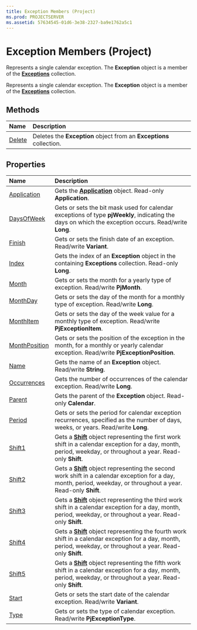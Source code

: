 ```yaml
---
title: Exception Members (Project)
ms.prod: PROJECTSERVER
ms.assetid: 57634545-01d6-3e38-2327-ba9e1762a5c1
---
```



# Exception Members (Project)
Represents a single calendar exception. The  **Exception** object is a member of the **[Exceptions](exceptions-object-project.md)** collection.

Represents a single calendar exception. The  **Exception** object is a member of the **[Exceptions](exceptions-object-project.md)** collection.


## Methods



|**Name**|**Description**|
|:-----|:-----|
|[Delete](exception-delete-method-project.md)|Deletes the  **Exception** object from an **Exceptions** collection.|

## Properties



|**Name**|**Description**|
|:-----|:-----|
|[Application](exception-application-property-project.md)|Gets the  **[Application](application-object-project.md)** object. Read-only **Application**.|
|[DaysOfWeek](exception-daysofweek-property-project.md)|Gets or sets the bit mask used for calendar exceptions of type  **pjWeekly**, indicating the days on which the exception occurs. Read/write **Long**.|
|[Finish](exception-finish-property-project.md)|Gets or sets the finish date of an exception. Read/write  **Variant**.|
|[Index](exception-index-property-project.md)|Gets the index of an  **Exception** object in the containing **Exceptions** collection. Read-only **Long**.|
|[Month](exception-month-property-project.md)|Gets or sets the month for a yearly type of exception. Read/write  **PjMonth**.|
|[MonthDay](exception-monthday-property-project.md)|Gets or sets the day of the month for a monthly type of exception. Read/write  **Long**.|
|[MonthItem](exception-monthitem-property-project.md)|Gets or sets the day of the week value for a monthly type of exception. Read/write  **PjExceptionItem**.|
|[MonthPosition](exception-monthposition-property-project.md)|Gets or sets the position of the exception in the month, for a monthly or yearly calendar exception. Read/write  **PjExceptionPosition**.|
|[Name](exception-name-property-project.md)|Gets the name of an  **Exception** object. Read/write **String**.|
|[Occurrences](exception-occurrences-property-project.md)|Gets the number of occurrences of the calendar exception. Read/write  **Long**.|
|[Parent](exception-parent-property-project.md)|Gets the parent of the  **Exception** object. Read-only **Calendar**.|
|[Period](exception-period-property-project.md)|Gets or sets the period for calendar exception recurrences, specified as the number of days, weeks, or years. Read/write  **Long**.|
|[Shift1](exception-shift1-property-project.md)|Gets a  **[Shift](shift-object-project.md)** object representing the first work shift in a calendar exception for a day, month, period, weekday, or throughout a year. Read-only **Shift**.|
|[Shift2](exception-shift2-property-project.md)|Gets a  **[Shift](shift-object-project.md)** object representing the second work shift in a calendar exception for a day, month, period, weekday, or throughout a year. Read-only **Shift**.|
|[Shift3](exception-shift3-property-project.md)|Gets a  **[Shift](shift-object-project.md)** object representing the third work shift in a calendar exception for a day, month, period, weekday, or throughout a year. Read-only **Shift**.|
|[Shift4](exception-shift4-property-project.md)|Gets a  **[Shift](shift-object-project.md)** object representing the fourth work shift in a calendar exception for a day, month, period, weekday, or throughout a year. Read-only **Shift**.|
|[Shift5](exception-shift5-property-project.md)|Gets a  **[Shift](shift-object-project.md)** object representing the fifth work shift in a calendar exception for a day, month, period, weekday, or throughout a year. Read-only **Shift**.|
|[Start](exception-start-property-project.md)|Gets or sets the start date of the calendar exception. Read/write  **Variant**.|
|[Type](exception-type-property-project.md)|Gets or sets the type of calendar exception. Read/write  **PjExceptionType**.|

